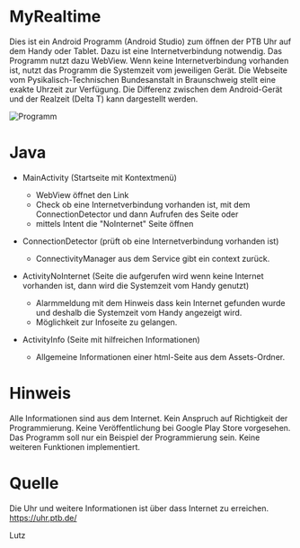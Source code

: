 # MyRealtime
Dies ist ein Android Programm (Android Studio) zum öffnen der PTB Uhr auf dem Handy oder Tablet. 
Dazu ist eine Internetverbindung notwendig.
Das Programm nutzt dazu WebView. Wenn keine Internetverbindung vorhanden ist, nutzt das Programm die Systemzeit
vom jeweiligen Gerät. Die Webseite vom Pysikalisch-Technischen Bundesanstalt in Braunschweig stellt eine exakte Uhrzeit zur
Verfügung. Die Differenz zwischen dem Android-Gerät und der Realzeit (Delta T) kann dargestellt werden.

 ![Programm](https://github.com/DL1RLB/MyRealtime/assets/69315366/aa345883-64ba-4037-b58f-94b249ca79e2)
     
# Java
  - MainActivity (Startseite mit Kontextmenü)
    - WebView öffnet den Link
    - Check ob eine Internetverbindung vorhanden ist, mit dem ConnectionDetector und dann Aufrufen des Seite oder
    - mittels Intent die "NoInternet" Seite öffnen
    
  - ConnectionDetector (prüft ob eine Internetverbindung vorhanden ist)
    - ConnectivityManager aus dem Service gibt ein context zurück.
      
  - ActivityNoInternet (Seite die aufgerufen wird wenn keine Internet vorhanden ist, dann wird die Systemzeit vom Handy genutzt)
    - Alarmmeldung mit dem Hinweis dass kein Internet gefunden wurde und deshalb die Systemzeit vom Handy angezeigt wird.
    - Möglichkeit zur Infoseite zu gelangen.
      
  - ActivityInfo (Seite mit hilfreichen Informationen)
    - Allgemeine Informationen einer html-Seite aus dem Assets-Ordner.
   

# Hinweis
Alle Informationen sind aus dem Internet. Kein Anspruch auf Richtigkeit der Programmierung. 
Keine Veröffentlichung bei Google Play Store vorgesehen. Das Programm soll nur ein Beispiel der
Programmierung sein. Keine weiteren Funktionen implementiert.

# Quelle
Die Uhr und weitere Informationen ist über dass Internet zu erreichen.
https://uhr.ptb.de/ 

Lutz
